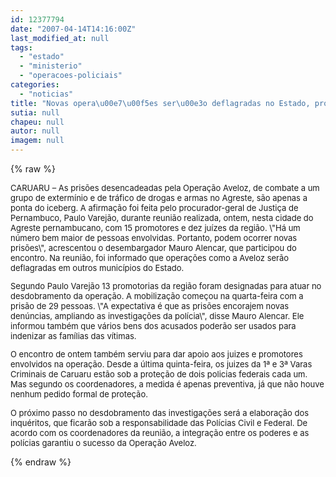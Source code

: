 ```yaml
---
id: 12377794
date: "2007-04-14T14:16:00Z"
last_modified_at: null
tags:
  - "estado"
  - "ministerio"
  - "operacoes-policiais"
categories:
  - "noticias"
title: "Novas opera\u00e7\u00f5es ser\u00e3o deflagradas no Estado, promete Minist\u00e9rio P\u00fablico do Estado"
sutia: null
chapeu: null
autor: null
imagem: null
---
```

{% raw %}
<p><FONT size=2></p>
<p><P>CARUARU – As prisões desencadeadas pela Operação Aveloz, de combate a um grupo de extermínio e de tráfico de drogas e armas no Agreste, são apenas a ponta do iceberg. A afirmação foi feita pelo procurador-geral de Justiça de Pernambuco, Paulo Varejão, durante reunião realizada, ontem, nesta cidade do Agreste pernambucano, com 15 promotores e dez juízes da região. \"Há um número bem maior de pessoas envolvidas. Portanto, podem ocorrer novas prisões\", acrescentou o desembargador Mauro Alencar, que participou do encontro. Na reunião, foi informado que operações como a Aveloz serão deflagradas em outros municípios do Estado. </P></p>
<p><P>Segundo Paulo Varejão 13 promotorias da região foram designadas para atuar no desdobramento da operação. A mobilização começou na quarta-feira com a prisão de 29 pessoas. \"A expectativa é que as prisões encorajem novas denúncias, ampliando as investigações da polícia\", disse Mauro Alencar. Ele informou também que vários bens dos acusados poderão ser usados para indenizar as famílias das vítimas. </P></p>
<p><P>O encontro de ontem também serviu para dar apoio aos juizes e promotores envolvidos na operação. Desde a última quinta-feira, os juizes da 1ª e 3ª Varas Criminais de Caruaru estão sob a proteção de dois policias federais cada um. Mas segundo os coordenadores, a medida é apenas preventiva, já que não houve nenhum pedido formal de proteção. </P></p>
<p><P>O próximo passo no desdobramento das investigações será a elaboração dos inquéritos, que ficarão sob a responsabilidade das Polícias Civil e Federal. De acordo com os coordenadores da reunião, a integração entre os poderes e as polícias garantiu o sucesso da Operação Aveloz. </FONT></P> </p>
{% endraw %}